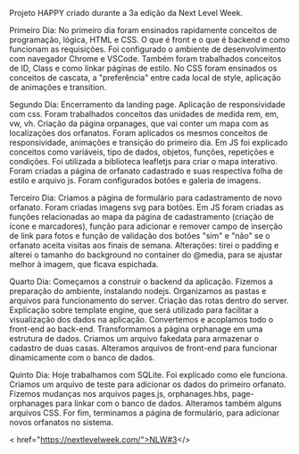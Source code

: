 Projeto HAPPY criado durante a 3a edição da Next Level Week.

Primeiro Dia:
No primeiro dia foram ensinados rapidamente conceitos de programação, lógica, HTML e CSS. O que é front e o que é backend e como funcionam as requisições. Foi configurado o ambiente de desenvolvimento com navegador Chrome e VSCode.
Também foram trabalhados conceitos de ID, Class e como linkar páginas de estilo. No CSS foram ensinados os conceitos de cascata, a "preferência" entre cada local de style, aplicação de animações e transition.


Segundo Dia:
Encerramento da landing page. Aplicação de responsividade com css. Foram trabalhados conceitos das unidades de medida rem, em, vw, vh. Criação da página orpanages, que vai conter um mapa com as localizações dos orfanatos. Foram aplicados os mesmos conceitos de responsividade, animações e transição do primeiro dia.
Em JS foi explicado conceitos como variáveis, tipo de dados, objetos, funções, repetições e condições. Foi utilizada a biblioteca leafletjs para criar o mapa interativo. Foram criadas a página de orfanato cadastrado e suas respectiva folha de estilo e arquivo js. Foram configurados botões e galeria de imagens.

Terceiro Dia:
Criamos a página de formulário para cadastramento de novo orfanato. Foram criadas imagens svg para botões. Em JS foram criadas as funções relacionadas ao mapa da página de cadastramento (criação de ícone e marcadores), função para adicionar e remover campo de inserção de link para fotos e função de validação dos botões "sim" e "não" se o orfanato aceita visitas aos finais de semana.
Alterações: tirei o padding e alterei o tamanho do background no container do @media, para se ajustar melhor à imagem, que ficava espichada.

Quarto Dia:
Começamos a construir o backend da aplicação. Fizemos a preparação do ambiente, instalando nodejs. Organizamos as pastas e arquivos para funcionamento do server. Criação das rotas dentro do server. Explicação sobre template engine, que será utilizado para facilitar a visualização dos dados na aplicação. Convertemos e acoplamos todo o front-end ao back-end. Transformamos a página orphanage em uma estrutura de dados. Criamos um arquivo fakedata para armazenar o cadastro de duas casas. Alteramos arquivos de front-end para funcionar dinamicamente com o banco de dados.

Quinto Dia: 
Hoje trabalhamos com SQLite. Foi explicado como ele funciona. Criamos um arquivo de teste para adicionar os dados do primeiro orfanato. Fizemos mudanças nos arquivos pages.js, orphanages.hbs, page-orphanages para linkar com o banco de dados. Alteramos também alguns arquivos CSS. For fim, terminamos a página de formulário, para adicionar novos orfanatos no sistema.

< href="https://nextlevelweek.com/">NLW#3</>


